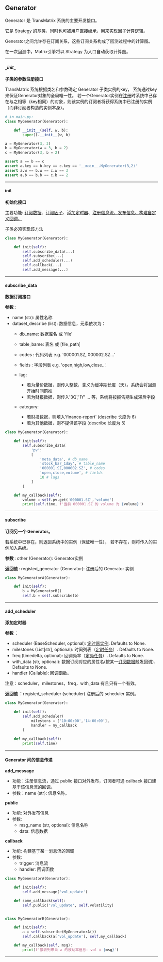## Generator

Generator 是 TransMatrix 系统的主要开发接口。

它是 Strategy 的基类，同时也可被用户直接继承，用来实现因子计算逻辑。 

Generator之间允许存在订阅关系，这些订阅关系构成了回测过程中的计算图。

在一次回测中，Matrix引擎将以 Strategy 为入口自动获取计算图。

___

#### \__init__

<b> 子类的参数注册接口 </b>

TransMatrix 系统根据类名和参数确定 Generator 子类实例的key，
系统通过key来保证Generator对象的全局唯一性。 若一个Generator实例在[注册]()时系统中已存在与之相等（key相同）的对象，则该实例的订阅者将获得系统中已注册的实例（而非订阅者构造的实例本身）。

```python
# in main.py:
class MyGenerator(Generator):

    def __init__(self, w, b):
        super().__init__(w, b)

a = MyGenerator(3, 2)
b = MyGenerator(w = 3, b = 2)
c = MyGenerator(3, b = 2)

assert a == b == c
assert a.key == b.key == c.key == '__main__.MyGenerator(3,2)'
assert a.w == b.w == c.w == 3
assert a.b == b.b == c.b == 2
```

___
#### init

<b> 初始化接口 </b>

主要功能: [订阅数据](#subscribe_data)、[订阅因子](#subscribe)、[添加定时器](#add_scheduler)、[注册信息流、发布信息、构建自定义回调。](#generator-间的信息传递)

子类必须实现该方法
```python
class MyGenerator(Generator):

    def init(self):
        self.subscribe_data(...)
        self.subscribe(...)
        self.add_scheduler(...)
        self.callback(...)
        self.add_message(...)
```

___
#### subscribe_data

<b> 数据订阅接口 </b>

<b> 参数 </b>:

- name (str): 属性名称
- dataset_describe (list): 数据信息，元素依次为：
  - db_name: 数据库名 或 'file'
  - table_bame: 表名 或 [file_path]
  - codes : 代码列表 e.g. '000001.SZ, 000002.SZ...'
  - fields : 字段列表 e.g. 'open,high,low,close...'
  - lag: 
    - 若为量价数据，则传入整数，含义为缓冲期长度（天）。系统会将回测开始时间前推
    - 若为财报数据，则传入'3Q','1Y' ... 等，系统将按报告期生成滞后字段
        
  - category: 
    - 若财报数据，则填入'finance-report' (describe 长度为 6)
    - 若为其他数据，则不提供该字段 (describe 长度为 5)

```python
class MyGenerator(Generator):

    def init(self):
        self.subscribe_data(
            'pv': 
            [
                'meta_data', # db_name
                'stock_bar_1day', # table_name
                '000001.SZ,000002.SZ', # codes
                'open,close,volume', # fields
                10 # lags
            ]
        )

    def my_callback(self):
        volume = self.pv.get('000001.SZ','volume')
        print(self.time, f'当前 000001.SZ 的 volume 为 {volume}')
```
---

#### subscribe

<b> 订阅另一个 Generator。</b>

若系统中已存在，则返回系统中的实例（保证唯一性），
若不存在，则将传入的实例加入系统。

<b> 参数 </b>: other (Generator): Generator实例


<b> 返回值 </b>: registed_generator (Generator): 注册后的 Generator 实例

```python
class MyGeneratorA(Generator):

    def init(self):
        b = MyGeneratorB()
        self.b = self.subscribe(b)
```
---

#### add_scheduler

<b> 添加定时器 </b>

<b> 参数 </b>：
- scheduler (BaseScheduler, optional): [定时器实例](). Defaults to None.
- milestones (List[str], optional): 时间列表（[定时任务]()）. Defaults to None.
- freq (timedelta, optional): 回调频率（[定频任务]()）. Defaults to None.
- with_data (str, optional): 数据订阅对应的属性名(按某一[订阅数据]()触发回调). Defaults to None.
- handler (Callable): 回调函数。

注意：scheduler，milestones，freq，with_data 有且只有一个有效。

<b> 返回值 </b>：registed_scheduler (scheduler) 注册后的 scheduler 实例。


```python
class MyGenerator(Generator):

    def init(self):
        self.add_scheduler(
            milestons = ['10:00:00','14:00:00'],
            handler = my_callback
        )
    
    def my_callback(self):
        print(self.time)
```
---
#### Generator 间的信息传递

<b> add_message </b> 

- 功能：注册信息流，通过 public 接口对外发布，订阅者可通 callback 接口建基于该信息流的回调。
- 参数：name (str): 信息名称。

<b> public </b>

- 功能: 对外发布信息 
- 参数: 
  - msg_name (str, optional): 信息名称 
  - data: 信息数据

<b> callback </b>

- 功能: 构建基于某一消息流的回调
- 参数: 
  - trigger: 消息流
  - handler: 回调函数

<b> </b>

```python
class MyGeneratorA(Generator):

    def init(self):
        self.add_message('vol_update')

    def some_callback(self):
        self.public('vol_update', self.volatility)

    
class MyGeneratorB(Generator):

    def init(self):
        a = self.subscribe(MyGeneratorA())
        self.callback(a['vol_update'], self.my_callback)

    def my_callback(self, msg):
        print(f'接收到来自 a 的波动率信息: vol = {msg}')
```
---


